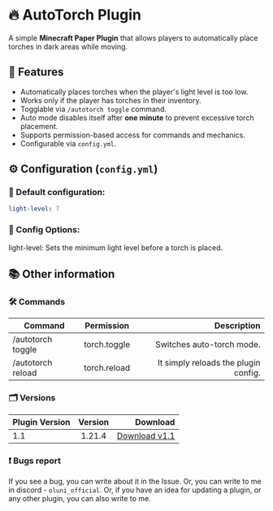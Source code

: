 # 🔥 AutoTorch Plugin

A simple **Minecraft Paper Plugin** that allows players to automatically place torches in dark areas while moving.

## 📜 Features
- Automatically places torches when the player's light level is too low.
- Works only if the player has torches in their inventory.
- Togglable via `/autotorch toggle` command.
- Auto mode disables itself after **one minute** to prevent excessive torch placement.
- Supports permission-based access for commands and mechanics.
- Configurable via `config.yml`.

## ⚙️ Configuration (`config.yml`)
### 🔹 Default configuration:
```yaml
light-level: 7
```

### 🔹 Config Options:
light-level: Sets the minimum light level before a torch is placed.

## 📚 Other information
### 🛠 Commands
| Command | Permission | Description |
|----------------|:---------:|----------------:|
| /autotorch toggle | torch.toggle | Switches auto-torch mode. |
| /autotorch reload | torch.reload | It simply reloads the plugin config. |

### 🗂️ Versions

| Plugin Version | Version | Download |
|----------------|:---------:|----------------:|
| 1.1 | 1.21.4 | [Download v1.1](https://github.com/OluniOfficial/AutoTorch/releases/download/v1.1/AutoTorch-1.1.jar) |

### ❗ Bugs report

If you see a bug, you can write about it in the Issue. Or, you can write to me in discord - `oluni_official`. Or, if you have an idea for updating a plugin, or any other plugin, you can also write to me.
